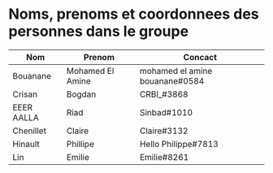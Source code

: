 # Noms, prenoms et coordonnees des personnes dans le groupe

| Nom | Prenom | Concact |
| --- | ------ | ------- |
| Bouanane | Mohamed El Amine | mohamed el amine bouanane#0584 |
| Crisan | Bogdan | CRBl_#3868 |
| EEER AALLA | Riad | Sinbad#1010 |
| Chenillet | Claire | Claire#3132 |
| Hinault | Phillipe | Hello Philippe#7813 |
| Lin | Emilie | Emilie#8261 |
